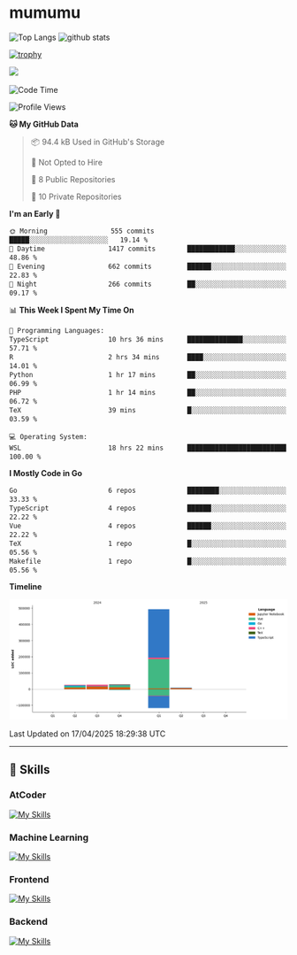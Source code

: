 # mumumu

<p align="left"> 
  <img alt="Top Langs" height="150px" src="https://github-readme-stats.vercel.app/api/top-langs/?username=mumumu6&layout=compact&show_icons=true&count_private=true" />
  <img alt="github stats" height="150px" src="https://github-readme-stats.vercel.app/api?username=mumumu6&show_icons=true&count_private=true&include_all_commits=true" />
</p>

[![trophy](https://github-profile-trophy.vercel.app/?username=mumumu6&margin-w=5&margin-h=5)](https://github.com/mumumu6/)

![](https://github-profile-summary-cards.vercel.app/api/cards/profile-details?username=mumumu6&theme=transparent)

<!--START_SECTION:waka-->
![Code Time](http://img.shields.io/badge/Code%20Time-21%20hrs%2025%20mins-blue)

![Profile Views](http://img.shields.io/badge/Profile%20Views-47-blue)

**🐱 My GitHub Data** 

> 📦 94.4 kB Used in GitHub's Storage 
 > 
> 🚫 Not Opted to Hire
 > 
> 📜 8 Public Repositories 
 > 
> 🔑 10 Private Repositories 
 > 
**I'm an Early 🐤** 

```text
🌞 Morning                555 commits         █████░░░░░░░░░░░░░░░░░░░░   19.14 % 
🌆 Daytime                1417 commits        ████████████░░░░░░░░░░░░░   48.86 % 
🌃 Evening                662 commits         ██████░░░░░░░░░░░░░░░░░░░   22.83 % 
🌙 Night                  266 commits         ██░░░░░░░░░░░░░░░░░░░░░░░   09.17 % 
```


📊 **This Week I Spent My Time On** 

```text
💬 Programming Languages: 
TypeScript               10 hrs 36 mins      ██████████████░░░░░░░░░░░   57.71 % 
R                        2 hrs 34 mins       ████░░░░░░░░░░░░░░░░░░░░░   14.01 % 
Python                   1 hr 17 mins        ██░░░░░░░░░░░░░░░░░░░░░░░   06.99 % 
PHP                      1 hr 14 mins        ██░░░░░░░░░░░░░░░░░░░░░░░   06.72 % 
TeX                      39 mins             █░░░░░░░░░░░░░░░░░░░░░░░░   03.59 % 

💻 Operating System: 
WSL                      18 hrs 22 mins      █████████████████████████   100.00 % 
```

**I Mostly Code in Go** 

```text
Go                       6 repos             ████████░░░░░░░░░░░░░░░░░   33.33 % 
TypeScript               4 repos             ██████░░░░░░░░░░░░░░░░░░░   22.22 % 
Vue                      4 repos             ██████░░░░░░░░░░░░░░░░░░░   22.22 % 
TeX                      1 repo              █░░░░░░░░░░░░░░░░░░░░░░░░   05.56 % 
Makefile                 1 repo              █░░░░░░░░░░░░░░░░░░░░░░░░   05.56 % 
```



**Timeline**

![Lines of Code chart](https://raw.githubusercontent.com/mumumu6/mumumu6/main/assets/bar_graph.png)


 Last Updated on 17/04/2025 18:29:38 UTC
<!--END_SECTION:waka-->

---

## 🚀 Skills

### AtCoder

[![My Skills](https://skillicons.dev/icons?i=cpp)](https://skillicons.dev)

### Machine Learning

[![My Skills](https://skillicons.dev/icons?i=tensorflow,pytorch)](https://skillicons.dev)

### Frontend

[![My Skills](https://skillicons.dev/icons?i=vuejs,react,ts,html,css)](https://skillicons.dev)

### Backend

[![My Skills](https://skillicons.dev/icons?i=go)](https://skillicons.dev)
